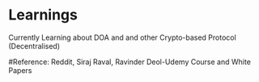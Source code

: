 # Learnings
Currently Learning about DOA and and other Crypto-based Protocol (Decentralised)

#Reference: Reddit, Siraj Raval, Ravinder Deol-Udemy Course and White Papers


                
